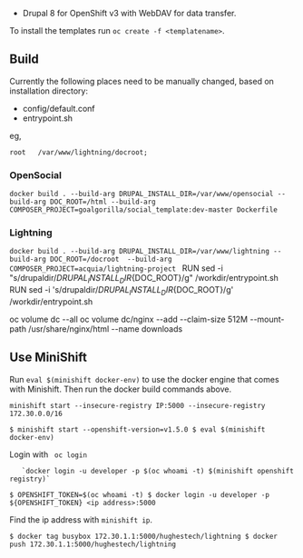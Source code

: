 * Drupal 8 for OpenShift v3 with WebDAV for data transfer.

To install the templates run  `oc create -f <templatename>`.

## Build

Currently the following places need to be manually changed, based on installation directory:

* config/default.conf
* entrypoint.sh

eg,

 `root   /var/www/lightning/docroot;`

### OpenSocial

 `docker build . --build-arg DRUPAL_INSTALL_DIR=/var/www/opensocial --build-arg DOC_ROOT=/html --build-arg COMPOSER_PROJECT=goalgorilla/social_template:dev-master Dockerfile`

### Lightning

  `docker build . --build-arg DRUPAL_INSTALL_DIR=/var/www/lightning --build-arg DOC_ROOT=/docroot  --build-arg COMPOSER_PROJECT=acquia/lightning-project
`
RUN sed -i "s/drupaldir/${DRUPAL_INSTALL_DIR}${DOC_ROOT}/g" /workdir/entrypoint.sh
RUN sed -i 's/drupaldir/${DRUPAL_INSTALL_DIR}${DOC_ROOT}/g' /workdir/entrypoint.sh


oc volume dc --all
oc volume dc/nginx --add --claim-size 512M --mount-path /usr/share/nginx/html --name downloads

## Use MiniShift

Run `eval $(minishift docker-env)` to use the docker engine that comes with Minishift.
Then run the docker build commands above.

 `minishift start --insecure-registry IP:5000 --insecure-registry 172.30.0.0/16`

 `$ minishift start --openshift-version=v1.5.0
$ eval $(minishift docker-env)`

Login with ` oc login`

       `docker login -u developer -p $(oc whoami -t) $(minishift openshift registry)`
`
$ OPENSHIFT_TOKEN=$(oc whoami -t)
$ docker login -u developer -p ${OPENSHIFT_TOKEN} <ip address>:5000 `

Find the ip address with     `minishift ip`.


 `$ docker tag busybox 172.30.1.1:5000/hughestech/lightning
$ docker push 172.30.1.1:5000/hughestech/lightning`
